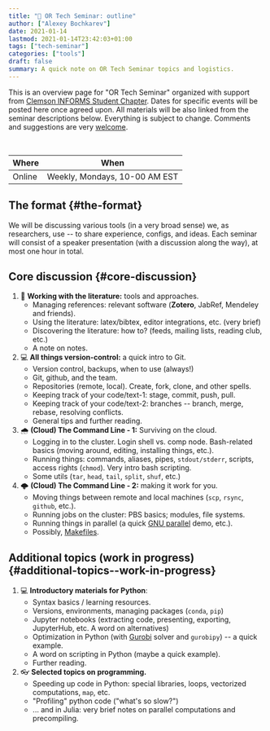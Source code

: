 ```yaml
---
title: "💬 OR Tech Seminar: outline"
author: ["Alexey Bochkarev"]
date: 2021-01-14
lastmod: 2021-01-14T23:42:03+01:00
tags: ["tech-seminar"]
categories: ["tools"]
draft: false
summary: A quick note on OR Tech Seminar topics and logistics.
---
```


This is an overview page for "OR Tech Seminar" organized with support from
[Clemson INFORMS Student Chapter](https://cecas.clemson.edu/informs/). Dates for specific events will be posted here
once agreed upon. All materials will be also linked from the seminar descriptions
below. Everything is subject to change. Comments and
suggestions are very [welcome](mailto:tech%5Fseminar@bochkarev.io).

<br/>

| Where  | When                          |
|--------|-------------------------------|
| Online | Weekly, Mondays, 10-00 AM EST |


## The format {#the-format}

We will be discussing various tools (in a very broad sense) we, as
researchers, use -- to share experience, configs, and ideas. Each seminar will
consist of a speaker presentation (with a discussion along the way), at most
one hour in total.


## Core discussion {#core-discussion}

1.  📰 **Working with the literature:** tools and approaches.
    -   Managing references: relevant software (**Zotero**, JabRef, Mendeley and friends).
    -   Using the literature: latex/bibtex, editor integrations, etc. (very brief)
    -   Discovering the literature: how to? (feeds, mailing lists, reading club, etc.)
    -   A note on notes.
2.  💻 **All things version-control:** a quick intro to Git.
    -   Version control, backups, when to use (always!)
    -   Git, github, and the team.
    -   Repositories (remote, local). Create, fork, clone, and other spells.
    -   Keeping track of your code/text-1: stage, commit, push, pull.
    -   Keeping track of your code/text-2: branches -- branch, merge, rebase, resolving conflicts.
    -   General tips and further reading.
3.  🌧 **(Cloud) The Command Line - 1:** Surviving on the cloud.
    -   Logging in to the cluster. Login shell vs. comp node. Bash-related basics
        (moving around, editing, installing things, etc.).
    -   Running things: commands, aliases, pipes, `stdout/stderr`, scripts,
        access rights (`chmod`). Very intro bash scripting.
    -   Some utils (`tar`, `head`, `tail`, `split`, `shuf`, etc.)
4.  🌩 **(Cloud) The Command Line - 2:** making it work for you.
    -   Moving things between remote and local machines (`scp`, `rsync`, `github`, etc.).
    -   Running jobs on the cluster: PBS basics; modules, file systems.
    -   Running things in parallel (a quick [GNU parallel](https://www.gnu.org/software/parallel/) demo, etc.).
    -   Possibly, [Makefiles](https://en.wikipedia.org/wiki/Makefile).


## Additional topics (work in progress) {#additional-topics--work-in-progress}

1.  💻 **Introductory materials for Python**:
    -   Syntax basics / learning resources.
    -   Versions, environments, managing packages (`conda`, `pip`)
    -   Jupyter notebooks (extracting code, presenting, exporting, JupyterHub,
        etc. A word on alternatives)
    -   Optimization in Python (with [Gurobi](https://www.gurobi.com/) solver and `gurobipy`) -- a quick example.
    -   A word on scripting in Python (maybe a quick example).
    -   Further reading.
2.  👓 **Selected topics on programming.**
    -   Speeding up code in Python: special libraries, loops, vectorized computations, `map`,
        etc.
    -   "Profiling" python code ("what's so slow?")
    -   ... and in Julia: very brief notes on parallel computations and precompiling.

